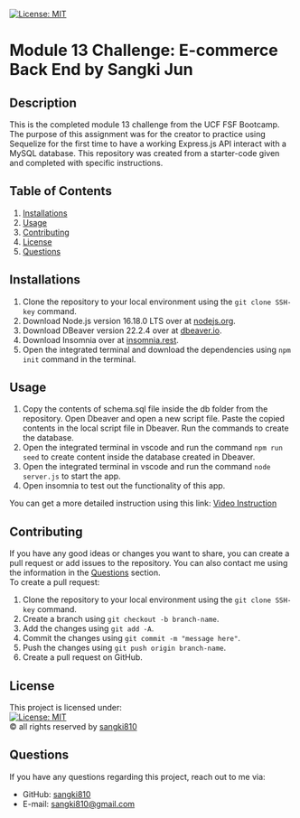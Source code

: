 [![License: MIT](https://img.shields.io/badge/License-MIT-yellow.svg)](https://opensource.org/licenses/MIT)
# Module 13 Challenge: E-commerce Back End by Sangki Jun

## Description
This is the completed module 13 challenge from the UCF FSF Bootcamp. The purpose of this assignment was for the creator to practice using Sequelize for the first time to have a working Express.js API interact with a MySQL database. This repository was created from a starter-code given and  completed with specific instructions.

## Table of Contents
1. [Installations](#installations)
2. [Usage](#usage)
3. [Contributing](#contributing)
5. [License](#license)
6. [Questions](#questions)

## Installations
1. Clone the repository to your local environment using the `git clone SSH-key` command.
2. Download Node.js version 16.18.0 LTS over at [nodejs.org](https://nodejs.org/en/).
3. Download DBeaver version 22.2.4 over at [dbeaver.io](https://dbeaver.io/download/).
4. Download Insomnia over at [insomnia.rest](https://insomnia.rest/download).
5. Open the integrated terminal and download the dependencies using `npm init` command in the terminal.

## Usage
1. Copy the contents of schema.sql file inside the db folder from the repository. Open Dbeaver and open a new script file. Paste the copied contents in the local script file in Dbeaver. Run the commands to create the database.
2. Open the integrated terminal in vscode and run the command `npm run seed` to create content inside the database created in Dbeaver.
3. Open the integrated terminal in vscode and run the command `node server.js` to start the app.
4. Open insomnia to test out the functionality of this app.

You can get a more detailed instruction using this link: [Video Instruction]()

## Contributing
If you have any good ideas or changes you want to share, you can create a pull request or add issues to the repository. You can also contact me using the information in the [Questions](#questions) section.<br />
To create a pull request:
1. Clone the repository to your local environment using the `git clone SSH-key` command.
2. Create a branch using `git checkout -b branch-name`.
3. Add the changes using `git add -A`.
4. Commit the changes using `git commit -m "message here"`.
5. Push the changes using `git push origin branch-name`.
6. Create a pull request on GitHub.

## License
This project is licensed under:<br />
[![License: MIT](https://img.shields.io/badge/License-MIT-yellow.svg)](https://opensource.org/licenses/MIT)<br />
&copy; all rights reserved by [sangki810](https://github.com/sangki810)

## Questions
If you have any questions regarding this project, reach out to me via:
* GitHub: [sangki810](https://github.com/sangki810)
* E-mail: [sangki810@gmail.com](mailto:sangki810@gmail.com)
